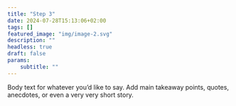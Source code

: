 ```yaml
---
title: "Step 3"
date: 2024-07-28T15:13:06+02:00
tags: []
featured_image: "img/image-2.svg"
description: ""
headless: true
draft: false
params:
    subtitle: ""
---
```


Body text for whatever you’d like to say. Add main takeaway points, quotes, anecdotes, or even a very very short story. 